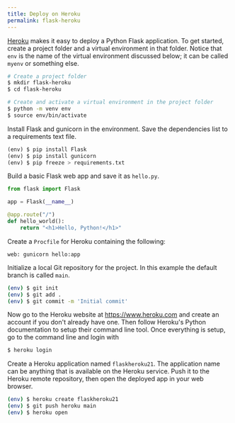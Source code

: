 ```yaml
---
title: Deploy on Heroku
permalink: flask-heroku
---
```


[Heroku](https://www.heroku.com) makes it easy to deploy a Python Flask application. To get started, create a project folder and a virtual environment in that folder. Notice that `env` is the name of the virtual environment discussed below; it can be called `myenv` or something else.

```bash
# Create a project folder
$ mkdir flask-heroku
$ cd flask-heroku

# Create and activate a virtual environment in the project folder
$ python -m venv env
$ source env/bin/activate
```

Install Flask and gunicorn in the environment. Save the dependencies list to a requirements text file.

```python
(env) $ pip install Flask
(env) $ pip install gunicorn
(env) $ pip freeze > requirements.txt
```

Build a basic Flask web app and save it as `hello.py`.

```python
from flask import Flask

app = Flask(__name__)

@app.route("/")
def hello_world():
    return "<h1>Hello, Python!</h1>"
```

Create a `Procfile` for Heroku containing the following:

```
web: gunicorn hello:app
```

Initialize a local Git repository for the project. In this example the default branch is called `main`.

```bash
(env) $ git init
(env) $ git add .
(env) $ git commit -m 'Initial commit'
```

Now go to the Heroku website at <https://www.heroku.com> and create an account if you don't already have one. Then follow Heroku's Python documentation to setup their command line tool. Once everything is setup, go to the command line and login with

```bash
$ heroku login
```

Create a Heroku application named `flaskheroku21`. The application name can be anything that is available on the Heroku service. Push it to the Heroku remote repository, then open the deployed app in your web browser.

```bash
(env) $ heroku create flaskheroku21
(env) $ git push heroku main
(env) $ heroku open
```
